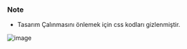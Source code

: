 ### Note
* Tasarım Çalınmasını önlemek için css kodları gizlenmiştir.

![image](https://user-images.githubusercontent.com/75476607/120943376-269ec480-c737-11eb-8207-da3344025a6b.png)
